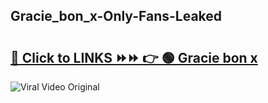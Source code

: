 
 ## Gracie_bon_x-Only-Fans-Leaked

# <h2><a href="https://clipsfans.com/Gracie_bon_x&ref=git">🔗 Click to LINKS ⏩⏩ 👉 🟢 Gracie bon x </a></h2>

<a href="https://clipsfans.com/Gracie_bon_x&ref=git" rel="nofollow" data-target="animated-image.originalLink"><img src="https://i.ibb.co.com/xMMVF88/686577567.gif" alt="Viral Video Original" style="max-width: 100%; display: inline-block;" data-target="animated-image.originalImage"></a>
